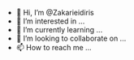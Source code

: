 - 👋 Hi, I’m @Zakarieidiris
- 👀 I’m interested in ...
- 🌱 I’m currently learning ...
- 💞️ I’m looking to collaborate on ...
- 📫 How to reach me ...

<!---
Zakarieidiris/Zakarieidiris is a ✨ special ✨ repository because its `README.md` (this file) appears on your GitHub profile.
You can click the Preview link to take a look at your changes.
--->
